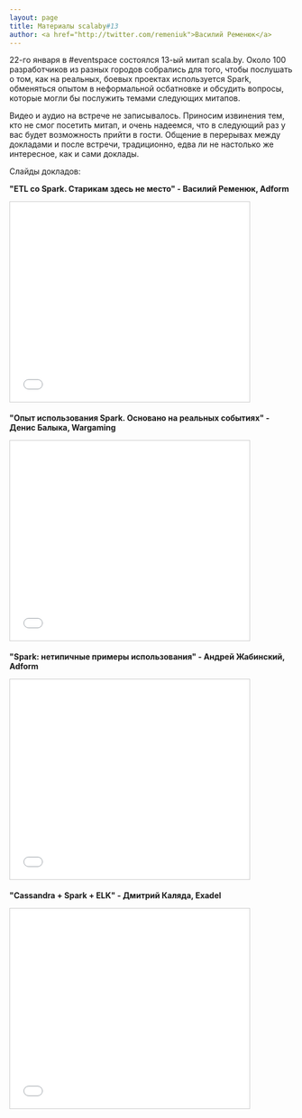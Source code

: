 ```yaml
---
layout: page
title: Материалы scalaby#13
author: <a href="http://twitter.com/remeniuk">Василий Ременюк</a>
---
```

22-го января в #eventspace состоялся 13-ый митап scala.by. Около 100 разработчиков из разных городов собрались для того, чтобы послушать о том, как на реальных, боевых проектах используется Spark, обменяться опытом в неформальной осбатновке и обсудить вопросы, которые могли бы послужить темами следующих митапов.

Видео и аудио на встрече не записывалось. Приносим извинения тем, кто не смог посетить митап, и очень надеемся, что в следующий раз у вас будет возможность прийти в гости. Общение в перерывах между докладами и после встречи, традиционно, едва ли не настолько же интересное, как и сами доклады.

Слайды докладов:

<b>"ETL со Spark. Старикам здесь не место" - Василий Ременюк, Adform<b>

<iframe src="//www.slideshare.net/slideshow/embed_code/43805418" width="425" height="355" frameborder="0" marginwidth="0" marginheight="0" scrolling="no" style="border:1px solid #CCC; border-width:1px; margin-bottom:5px; max-width: 100%;" allowfullscreen> </iframe>

<br>

<b>"Опыт использования Spark. Основано на реальных событиях" - Денис Балыка, Wargaming<b>

<iframe src="//www.slideshare.net/slideshow/embed_code/43805703" width="425" height="355" frameborder="0" marginwidth="0" marginheight="0" scrolling="no" style="border:1px solid #CCC; border-width:1px; margin-bottom:5px; max-width: 100%;" allowfullscreen> </iframe>

<br>

<b>"Spark: нетипичные примеры использования" - Андрей Жабинский, Adform<b>

<iframe src="//www.slideshare.net/slideshow/embed_code/43794234" width="425" height="355" frameborder="0" marginwidth="0" marginheight="0" scrolling="no" style="border:1px solid #CCC; border-width:1px; margin-bottom:5px; max-width: 100%;" allowfullscreen> </iframe>

<br>

<b>"Cassandra + Spark + ELK" - Дмитрий Каляда, Exadel<b>

<iframe src="//www.slideshare.net/slideshow/embed_code/43819615" width="425" height="355" frameborder="0" marginwidth="0" marginheight="0" scrolling="no" style="border:1px solid #CCC; border-width:1px; margin-bottom:5px; max-width: 100%;" allowfullscreen> </iframe>